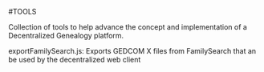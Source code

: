 #TOOLS

Collection of tools to help advance the concept and implementation of a Decentralized Genealogy platform.

exportFamilySearch.js: Exports GEDCOM X files from FamilySearch that an be used by the decentralized web client